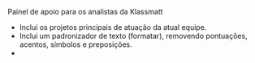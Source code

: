Painel de apoio para os analistas da Klassmatt

- Inclui os projetos principais de atuação da atual equipe.
- Inclui um padronizador de texto (formatar), removendo pontuações, acentos, símbolos e preposições.
- 
